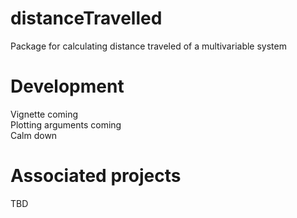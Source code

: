 # distanceTravelled
Package for calculating distance traveled of a multivariable system

# Development
Vignette coming  
Plotting arguments coming  
Calm down  

# Associated projects
TBD

